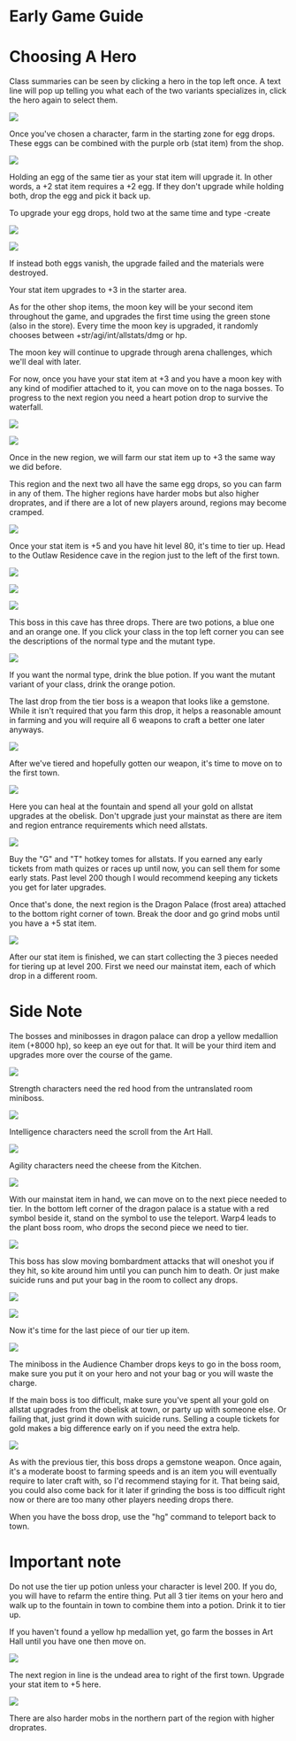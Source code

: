 # Early Game Guide

# Choosing A Hero
Class summaries can be seen by clicking a hero in the top left once. A text line will pop up telling you what each of the two variants specializes in, click the hero again to select them.

![](https://image.ibb.co/bF98BK/Class_Desc.png)

Once you've chosen a character, farm in the starting zone for egg drops. These eggs can be combined with the purple orb (stat item) from the shop.

![](https://image.ibb.co/muEYBK/First_Shop.png)

Holding an egg of the same tier as your stat item will upgrade it. In other words, a +2 stat item requires a +2 egg. If they don't upgrade while holding both, drop the egg and pick it back up.

To upgrade your egg drops, hold two at the same time and type -create

![](https://image.ibb.co/fQTh5e/Egg.png)

![](https://image.ibb.co/eWgfrK/Egg_Upgrade.png)

If instead both eggs vanish, the upgrade failed and the materials were destroyed.

Your stat item upgrades to +3 in the starter area.

As for the other shop items, the moon key will be your second item throughout the game, and upgrades the first time using the green stone (also in the store). Every time the moon key is upgraded, it randomly chooses between +str/agi/int/allstats/dmg or hp.

The moon key will continue to upgrade through arena challenges, which we'll deal with later.

For now, once you have your stat item at +3 and you have a moon key with any kind of modifier attached to it, you can move on to the naga bosses. To progress to the next region you need a heart potion drop to survive the waterfall.

![](https://preview.ibb.co/g2M5rK/Heart_Potion.png)

![](https://image.ibb.co/mOoPke/Waterfall.png)

Once in the new region, we will farm our stat item up to +3 the same way we did before.

This region and the next two all have the same egg drops, so you can farm in any of them. The higher regions have harder mobs but also higher droprates, and if there are a lot of new players around, regions may become cramped.

![](https://preview.ibb.co/dfpmyz/Ship_Graveyard.png)

Once your stat item is +5 and you have hit level 80, it's time to tier up. Head to the Outlaw Residence cave in the region just to the left of the first town.

![](https://image.ibb.co/dobMWK/T1_Boss_Entry.png)

![](https://image.ibb.co/hrMMWK/T1_Boss.png)

![](https://image.ibb.co/k1Ftdz/T1_Potions.png)

This boss in this cave has three drops. There are two potions, a blue one and an orange one. If you click your class in the top left corner you can see the descriptions of the normal type and the mutant type.

![](https://image.ibb.co/bF98BK/Class_Desc.png)

If you want the normal type, drink the blue potion. If you want the mutant variant of your class, drink the orange potion.

The last drop from the tier boss is a weapon that looks like a gemstone. While it isn't required that you farm this drop, it helps a reasonable amount in farming and you will require all 6 weapons to craft a better one later anyways.

![](https://image.ibb.co/hUj8Tz/Weapons.png)

After we've tiered and hopefully gotten our weapon, it's time to move on to the first town.

![](https://preview.ibb.co/khjarK/Town_1.png)

Here you can heal at the fountain and spend all your gold on allstat upgrades at the obelisk. Don't upgrade just your mainstat as there are item and region entrance requirements which need allstats.

![](https://image.ibb.co/nOfWWK/Obelisk_Allstats.png)

Buy the "G" and "T" hotkey tomes for allstats. If you earned any early tickets from math quizes or races up until now, you can sell them for some early stats. Past level 200 though I would recommend keeping any tickets you get for later upgrades.

Once that's done, the next region is the Dragon Palace (frost area) attached to the bottom right corner of town. Break the door and go grind mobs until you have a +5 stat item.

![](https://image.ibb.co/c04arK/Frost_Zone_Eggs.png)

After our stat item is finished, we can start collecting the 3 pieces needed for tiering up at level 200.
First we need our mainstat item, each of which drop in a different room.

# Side Note
The bosses and minibosses in dragon palace can drop a yellow medallion item (+8000 hp), so keep an eye out for that. It will be your third item and upgrades more over the course of the game.

![](https://image.ibb.co/dahH5e/Frost_Zone_Hp_Item.png)

Strength characters need the red hood from the untranslated room miniboss.

![](https://preview.ibb.co/kFH0Qe/Frost_Zone_Str_Drop.png)

Intelligence characters need the scroll from the Art Hall.

![](https://image.ibb.co/nwpx5e/Frost_Zone_Int_Drop.png)

Agility characters need the cheese from the Kitchen.

![](https://image.ibb.co/ng04ke/Frost_Zone_Agi_Drop.png)

With our mainstat item in hand, we can move on to the next piece needed to tier. In the bottom left corner of the dragon palace is a statue with a red symbol beside it, stand on the symbol to use the teleport. Warp4 leads to the plant boss room, who drops the second piece we need to tier.

![](https://preview.ibb.co/i1sBWK/Frost_Zone_Statue.png)

This boss has slow moving bombardment attacks that will oneshot you if they hit, so kite around him until you can punch him to death. Or just make suicide runs and put your bag in the room to collect any drops.

![](https://image.ibb.co/kWteJz/T2_Plant_Missiles.png)

![](https://preview.ibb.co/kCjVQe/T2_Plant_Drop.png)

Now it's time for the last piece of our tier up item.

![](https://image.ibb.co/emhTBK/T2_Boss_Room_Key.png)

The miniboss in the Audience Chamber drops keys to go in the boss room, make sure you put it on your hero and not your bag or you will waste the charge.

If the main boss is too difficult, make sure you've spent all your gold on allstat upgrades from the obelisk at town, or party up with someone else. Or failing that, just grind it down with suicide runs. Selling a couple tickets for gold makes a big difference early on if you need the extra help.

![](https://image.ibb.co/b4RYdz/T2_Boss_Drop.png)

As with the previous tier, this boss drops a gemstone weapon. Once again, it's a moderate boost to farming speeds and is an item you will eventually require to later craft with, so I'd recommend staying for it. That being said, you could also come back for it later if grinding the boss is too difficult right now or there are too many other players needing drops there.

When you have the boss drop, use the "hg" command to teleport back to town.

# Important note

Do not use the tier up potion unless your character is level 200. If you do, you will have to refarm the entire thing.
Put all 3 tier items on your hero and walk up to the fountain in town to combine them into a potion. Drink it to tier up.

If you haven't found a yellow hp medallion yet, go farm the bosses in Art Hall until you have one then move on.

![](https://image.ibb.co/dahH5e/Frost_Zone_Hp_Item.png)

The next region in line is the undead area to right of the first town.
Upgrade your stat item to +5 here.

![](https://image.ibb.co/fUL4ke/Undead_Egg.png)

There are also harder mobs in the northern part of the region with higher droprates.

